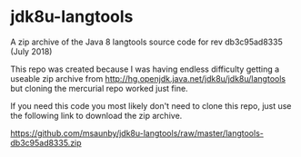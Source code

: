 # jdk8u-langtools

A zip archive of the Java 8 langtools source code for rev db3c95ad8335 (July 2018)

This repo was created because I was having endless difficulty getting a useable zip
archive from http://hg.openjdk.java.net/jdk8u/jdk8u/langtools but cloning the 
mercurial repo worked just fine.

If you need this code you most likely don't need to clone this repo, just use the following link to download the zip archive.

https://github.com/msaunby/jdk8u-langtools/raw/master/langtools-db3c95ad8335.zip
